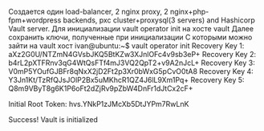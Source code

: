 Создается один load-balancer, 2 nginx proxy, 2 nginx+php-fpm+wordpress backends, pxc cluster+proxysql(3 servers) and Hashicorp Vault server.
Для инициализации vault operator init на хосте vault
Далее сохранить ключи, полученные при инициализации
С которыми можно зайти на vault хост 
ivan@ubuntu:~$ vault operator init
Recovery Key 1: aXz2G0U/NTZmN4GVsbJKQ5BtKZw3XJnlOFc4v9sb3eP+
Recovery Key 2: b4rL2pXTFRnv3qG4WtQsFTf4mJ3VQ2QpT2+v9A2nJcL+
Recovery Key 3: V0mP5YOufGJBFr8qNxX2jD2Ft2p3Xr0bWxG5pCvO0tA8
Recovery Key 4: Y3Jn1Kt/TzRfQJsJOlP2Bx5uMKhcR1QZ4J6lL9Xm1Pq+
Recovery Key 5: Q8m9VByT8g6K1P6oFt2dZjRv9pZbW4DnFr1dJtCx2cF+

Initial Root Token: hvs.YNkP1zJMcXb5DtJYPm7RwLnK

Success! Vault is initialized

